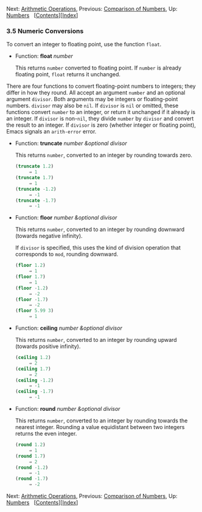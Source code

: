 

Next: [Arithmetic Operations](Arithmetic-Operations.html), Previous: [Comparison of Numbers](Comparison-of-Numbers.html), Up: [Numbers](Numbers.html)   \[[Contents](index.html#SEC_Contents "Table of contents")]\[[Index](Index.html "Index")]

### 3.5 Numeric Conversions

To convert an integer to floating point, use the function `float`.

*   Function: **float** *number*

    This returns `number` converted to floating point. If `number` is already floating point, `float` returns it unchanged.

There are four functions to convert floating-point numbers to integers; they differ in how they round. All accept an argument `number` and an optional argument `divisor`. Both arguments may be integers or floating-point numbers. `divisor` may also be `nil`. If `divisor` is `nil` or omitted, these functions convert `number` to an integer, or return it unchanged if it already is an integer. If `divisor` is non-`nil`, they divide `number` by `divisor` and convert the result to an integer. If `divisor` is zero (whether integer or floating point), Emacs signals an `arith-error` error.

*   Function: **truncate** *number \&optional divisor*

    This returns `number`, converted to an integer by rounding towards zero.

    ```lisp
    (truncate 1.2)
         ⇒ 1
    (truncate 1.7)
         ⇒ 1
    (truncate -1.2)
         ⇒ -1
    (truncate -1.7)
         ⇒ -1
    ```

<!---->

*   Function: **floor** *number \&optional divisor*

    This returns `number`, converted to an integer by rounding downward (towards negative infinity).

    If `divisor` is specified, this uses the kind of division operation that corresponds to `mod`, rounding downward.

    ```lisp
    (floor 1.2)
         ⇒ 1
    (floor 1.7)
         ⇒ 1
    (floor -1.2)
         ⇒ -2
    (floor -1.7)
         ⇒ -2
    (floor 5.99 3)
         ⇒ 1
    ```

<!---->

*   Function: **ceiling** *number \&optional divisor*

    This returns `number`, converted to an integer by rounding upward (towards positive infinity).

    ```lisp
    (ceiling 1.2)
         ⇒ 2
    (ceiling 1.7)
         ⇒ 2
    (ceiling -1.2)
         ⇒ -1
    (ceiling -1.7)
         ⇒ -1
    ```

<!---->

*   Function: **round** *number \&optional divisor*

    This returns `number`, converted to an integer by rounding towards the nearest integer. Rounding a value equidistant between two integers returns the even integer.

    ```lisp
    (round 1.2)
         ⇒ 1
    (round 1.7)
         ⇒ 2
    (round -1.2)
         ⇒ -1
    (round -1.7)
         ⇒ -2
    ```

Next: [Arithmetic Operations](Arithmetic-Operations.html), Previous: [Comparison of Numbers](Comparison-of-Numbers.html), Up: [Numbers](Numbers.html)   \[[Contents](index.html#SEC_Contents "Table of contents")]\[[Index](Index.html "Index")]
